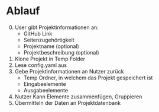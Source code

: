 # Ablauf

0. User gibt Projektinformationen an:
   - GitHub Link
   - Seitenzugehörtigkeit
   - Projektname (optional)
   - Projektbeschreibung (optional)
1. Klone Projekt in Temp Folder
2. Lese config.yaml aus
3. Gebe Projektinformationen an Nutzer zurück
   - Temp Ordner, in welchem das Projekt gespeichert ist
   - Eingabeelemente
   - Ausgabeelemente
4. Nutzer Kann Elemente zusammenfügen, Gruppieren
5. Übermitteln der Daten an Projektdatenbank